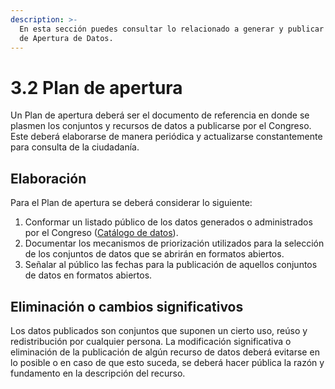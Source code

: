 ```yaml
---
description: >-
  En esta sección puedes consultar lo relacionado a generar y publicar el Plan
  de Apertura de Datos.
---
```


# 3.2 Plan de apertura

Un Plan de apertura deberá ser el documento de referencia en donde se plasmen los conjuntos y recursos de datos a publicarse por el Congreso. Este deberá elaborarse de manera periódica y actualizarse constantemente para consulta de la ciudadanía.

## Elaboración

Para el Plan de apertura se deberá considerar lo siguiente:

1. Conformar un listado público de los datos generados o administrados por el Congreso \([Catálogo de datos](https://rmiron.gitbook.io/datos-abiertos-guia-de-implementacion/gestion-1/1.2-catalogo-de-datos)\).
2. Documentar los mecanismos de priorización utilizados para la selección de los conjuntos de datos que se abrirán en formatos abiertos.
3. Señalar al público las fechas para la publicación de aquellos conjuntos de datos en formatos abiertos.

## **Eliminación o cambios significativos**

Los datos publicados son conjuntos que suponen un cierto uso, reúso y redistribución por cualquier persona. La modificación significativa o eliminación de la publicación de algún recurso de datos deberá evitarse en lo posible o en caso de que esto suceda, se deberá hacer pública la razón y fundamento en la descripción del recurso.

